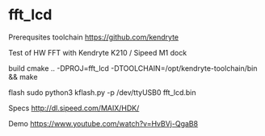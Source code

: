 # fft_lcd

Prerequsites toolchain
https://github.com/kendryte

Test of HW FFT with Kendryte K210 / Sipeed M1 dock

build
cmake .. -DPROJ=fft_lcd -DTOOLCHAIN=/opt/kendryte-toolchain/bin && make
 
flash
sudo python3 kflash.py -p /dev/ttyUSB0 fft_lcd.bin

Specs
http://dl.sipeed.com/MAIX/HDK/

Demo
https://www.youtube.com/watch?v=HvBVj-QgaB8

